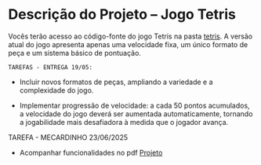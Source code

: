 # Descrição do Projeto – Jogo Tetris

Vocês terão acesso ao código-fonte do jogo Tetris na pasta [tetris](https://github.com/JoaoChoma/frontend2025/blob/main/ATIVIDADES/2%20BIMESTRE/tetris/index.html). A versão atual do jogo apresenta apenas uma velocidade fixa, um único formato de peça e um sistema básico de pontuação.

    TAREFAS - ENTREGA 19/05:

- Incluir novos formatos de peças, ampliando a variedade e a complexidade do jogo.

- Implementar progressão de velocidade: a cada 50 pontos acumulados, a velocidade do jogo deverá ser aumentada automaticamente, tornando a jogabilidade mais desafiadora à medida que o jogador avança.

TAREFA - MECARDINHO 23/06/2025

- Acompanhar funcionalidades no pdf [Projeto]()